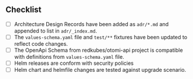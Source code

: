 ## Checklist

- [ ] Architecture Design Records have been added as `adr/*.md` and appended to list in `adr/_index.md`.
- [ ] The `values-schema.yaml` file and `test/**` fixtures have been updated to reflect code changes.
- [ ] The OpenApi Schema from redkubes/otomi-api project is compatible with definitions from `values-schema.yaml` file.
- [ ] Helm releases are conform with security policies
- [ ] Helm chart and helmfile changes are tested against upgrade scenario.
